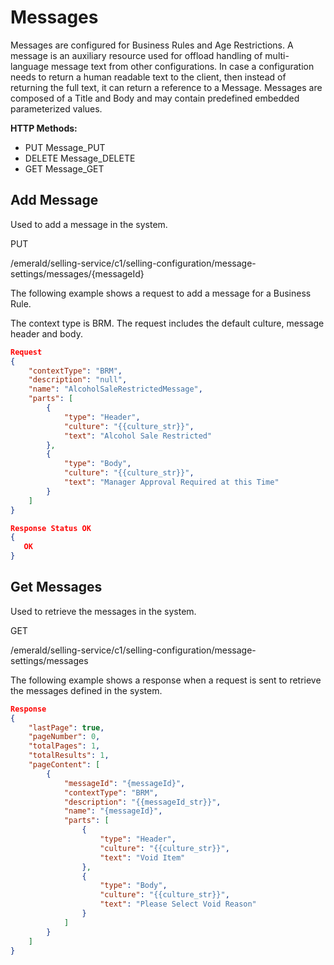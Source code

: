 
# Messages

Messages are configured for Business Rules and Age Restrictions.
A message is an auxiliary resource used for offload handling of multi-language message text from other configurations.
In case a configuration needs to return a human readable text to the client, then instead of returning the full text, it can return a reference to a Message.
Messages are composed of a Title and Body and may contain predefined embedded parameterized values.


**HTTP Methods:**

- PUT Message_PUT
- DELETE Message_DELETE
- GET Message_GET

## Add Message

Used to add a message in the system.

PUT

/emerald/selling-service/c1/selling-configuration/message-settings/messages/{messageId}

The following example shows a request to add a message for a Business Rule.

The context type is BRM. The request includes the default culture, message header and body.

```json
Request
{
    "contextType": "BRM",
    "description": "null",
    "name": "AlcoholSaleRestrictedMessage",
    "parts": [
        {
            "type": "Header",
            "culture": "{{culture_str}}",
            "text": "Alcohol Sale Restricted"
        },
        {
            "type": "Body",
            "culture": "{{culture_str}}",
            "text": "Manager Approval Required at this Time"
        }
    ]
}
```

```json
Response Status OK
{
   OK
}
```

## Get Messages

Used to retrieve the messages in the system.

GET

/emerald/selling-service/c1/selling-configuration/message-settings/messages

The following example shows a response when a request is sent to retrieve the messages defined in the system.

```json
Response
{
    "lastPage": true,
    "pageNumber": 0,
    "totalPages": 1,
    "totalResults": 1,
    "pageContent": [
        {
            "messageId": "{messageId}",
            "contextType": "BRM",
            "description": "{{messageId_str}}",
            "name": "{messageId}",
            "parts": [
                {
                    "type": "Header",
                    "culture": "{{culture_str}}",
                    "text": "Void Item"
                },
                {
                    "type": "Body",
                    "culture": "{{culture_str}}",
                    "text": "Please Select Void Reason"
                }
            ]
        }
    ]
}
```
